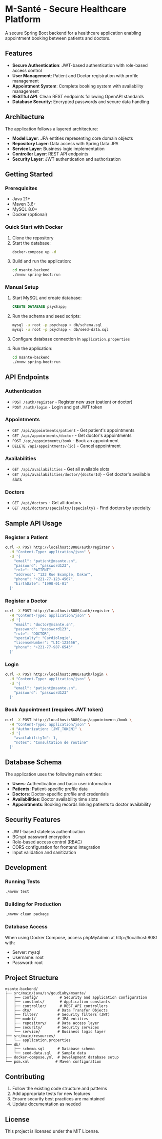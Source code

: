 # M-Santé - Secure Healthcare Platform

A secure Spring Boot backend for a healthcare application enabling appointment booking between patients and doctors.

## Features

- **Secure Authentication**: JWT-based authentication with role-based access control
- **User Management**: Patient and Doctor registration with profile management
- **Appointment System**: Complete booking system with availability management
- **RESTful API**: Clean REST endpoints following OpenAPI standards
- **Database Security**: Encrypted passwords and secure data handling

## Architecture

The application follows a layered architecture:
- **Model Layer**: JPA entities representing core domain objects
- **Repository Layer**: Data access with Spring Data JPA
- **Service Layer**: Business logic implementation
- **Controller Layer**: REST API endpoints
- **Security Layer**: JWT authentication and authorization

## Getting Started

### Prerequisites

- Java 21+
- Maven 3.6+
- MySQL 8.0+
- Docker (optional)

### Quick Start with Docker

1. Clone the repository
2. Start the database:
   ```bash
   docker-compose up -d
   ```
3. Build and run the application:
   ```bash
   cd msante-backend
   ./mvnw spring-boot:run
   ```

### Manual Setup

1. Start MySQL and create database:
   ```sql
   CREATE DATABASE psychapp;
   ```

2. Run the schema and seed scripts:
   ```bash
   mysql -u root -p psychapp < db/schema.sql
   mysql -u root -p psychapp < db/seed-data.sql
   ```

3. Configure database connection in `application.properties`

4. Run the application:
   ```bash
   cd msante-backend
   ./mvnw spring-boot:run
   ```

## API Endpoints

### Authentication
- `POST /auth/register` - Register new user (patient or doctor)
- `POST /auth/login` - Login and get JWT token

### Appointments
- `GET /api/appointments/patient` - Get patient's appointments
- `GET /api/appointments/doctor` - Get doctor's appointments  
- `POST /api/appointments/book` - Book an appointment
- `DELETE /api/appointments/{id}` - Cancel appointment

### Availabilities
- `GET /api/availabilities` - Get all available slots
- `GET /api/availabilities/doctor/{doctorId}` - Get doctor's available slots

### Doctors
- `GET /api/doctors` - Get all doctors
- `GET /api/doctors/specialty/{specialty}` - Find doctors by specialty

## Sample API Usage

### Register a Patient
```bash
curl -X POST http://localhost:8080/auth/register \
  -H "Content-Type: application/json" \
  -d '{
    "email": "patient@msante.sn",
    "password": "password123",
    "role": "PATIENT",
    "address": "123 Rue Example, Dakar",
    "phone": "+221-77-123-4567",
    "birthDate": "1990-01-01"
  }'
```

### Register a Doctor
```bash
curl -X POST http://localhost:8080/auth/register \
  -H "Content-Type: application/json" \
  -d '{
    "email": "doctor@msante.sn",
    "password": "password123",
    "role": "DOCTOR",
    "specialty": "Cardiologie",
    "licenseNumber": "LIC-123456",
    "phone": "+221-77-987-6543"
  }'
```

### Login
```bash
curl -X POST http://localhost:8080/auth/login \
  -H "Content-Type: application/json" \
  -d '{
    "email": "patient@msante.sn",
    "password": "password123"
  }'
```

### Book Appointment (requires JWT token)
```bash
curl -X POST http://localhost:8080/api/appointments/book \
  -H "Content-Type: application/json" \
  -H "Authorization: [JWT_TOKEN]" \
  -d '{
    "availabilityId": 1,
    "notes": "Consultation de routine"
  }'
```

## Database Schema

The application uses the following main entities:
- **Users**: Authentication and basic user information
- **Patients**: Patient-specific profile data
- **Doctors**: Doctor-specific profile and credentials
- **Availabilities**: Doctor availability time slots
- **Appointments**: Booking records linking patients to doctor availability

## Security Features

- JWT-based stateless authentication
- BCrypt password encryption
- Role-based access control (RBAC)
- CORS configuration for frontend integration
- Input validation and sanitization

## Development

### Running Tests
```bash
./mvnw test
```

### Building for Production
```bash
./mvnw clean package
```

### Database Access
When using Docker Compose, access phpMyAdmin at http://localhost:8081 with:
- Server: mysql
- Username: root
- Password: root

## Project Structure

```
msante-backend/
├── src/main/java/sn/goudiaby/msante/
│   ├── config/          # Security and application configuration
│   ├── constants/       # Application constants
│   ├── controller/      # REST API controllers
│   ├── dto/            # Data Transfer Objects
│   ├── filter/         # Security filters (JWT)
│   ├── model/          # JPA entities
│   ├── repository/     # Data access layer
│   ├── security/       # Security services
│   └── service/        # Business logic layer
├── src/main/resources/
│   └── application.properties
├── db/
│   ├── schema.sql      # Database schema
│   └── seed-data.sql   # Sample data
├── docker-compose.yml  # Development database setup
└── pom.xml            # Maven configuration
```

## Contributing

1. Follow the existing code structure and patterns
2. Add appropriate tests for new features
3. Ensure security best practices are maintained
4. Update documentation as needed

## License

This project is licensed under the MIT License.
